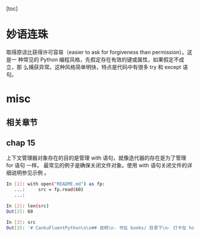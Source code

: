 [toc]
# 妙语连珠
取得原谅比获得许可容易（easier to ask for forgiveness than permission）。这是一 种常见的 Python 编程风格，先假定存在有效的键或属性，如果假定不成立，那 么捕获异常。这种风格简单明快，特点是代码中有很多 try 和 except 语句。
# misc

## 相关章节


## chap 15
上下文管理器对象存在的目的是管理 with 语句，就像迭代器的存在是为了管理 for 语句 一样。
最常见的例子是确保关闭文件对象。使用 with 语句关闭文件的详细说明参见示例 。 
```bash
In [1]: with open("README.md") as fp:
   ...:     src = fp.read(60)
   ...: 

In [2]: len(src)
Out[2]: 60

In [3]: src
Out[3]: '# CankuFluentPython\n\n## 说明\n- 书在 books/ 目录下\n- 打卡在 homework/年月'


```